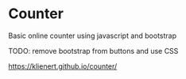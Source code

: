 # Counter
Basic online counter using javascript and bootstrap

TODO: remove bootstrap from buttons and use CSS 

https://klienert.github.io/counter/
